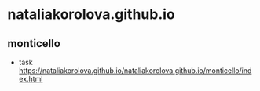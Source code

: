 # nataliakorolova.github.io

## monticello
* task
https://nataliakorolova.github.io/nataliakorolova.github.io/monticello/index.html
